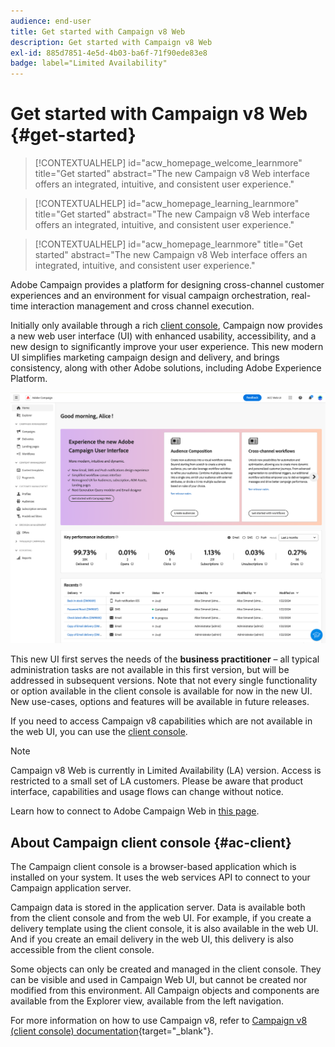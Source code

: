 ```yaml
---
audience: end-user
title: Get started with Campaign v8 Web
description: Get started with Campaign v8 Web
exl-id: 885d7851-4e5d-4b03-ba6f-71f90ede83e8
badge: label="Limited Availability" 
---
```

# Get started with Campaign v8 Web {#get-started}

>[!CONTEXTUALHELP]
>id="acw_homepage_welcome_learnmore"
>title="Get started"
>abstract="The new Campaign v8 Web interface offers an integrated, intuitive, and consistent user experience."

>[!CONTEXTUALHELP]
>id="acw_homepage_learning_learnmore"
>title="Get started"
>abstract="The new Campaign v8 Web interface offers an integrated, intuitive, and consistent user experience."

>[!CONTEXTUALHELP]
>id="acw_homepage_learnmore"
>title="Get started"
>abstract="The new Campaign v8 Web interface offers an integrated, intuitive, and consistent user experience."

Adobe Campaign provides a platform for designing cross-channel customer experiences and an environment for visual campaign orchestration, real-time interaction management and cross channel execution.

Initially only available through a rich [client console](#ac-client), Campaign now provides a new web user interface (UI) with enhanced usability, accessibility, and a new design to significantly improve your user experience. This new modern UI simplifies marketing campaign design and delivery, and brings consistency, along with other Adobe solutions, including Adobe Experience Platform.

![](assets/home.png)

This new UI first serves the needs of the **business practitioner** – all typical administration tasks are not available in this first version, but will be addressed in subsequent versions. Note that not every single functionality or option available in the client console is available for now in the new UI. New use-cases, options and features will be available in future releases.

If you need to access Campaign v8 capabilities which are not available in the web UI, you can use the [client console](#ac-client). 


>[!NOTE]
>
>Campaign v8 Web is currently in Limited Availability (LA) version. Access is restricted to a small set of LA customers. Please be aware that product interface, capabilities and usage flows can change without notice.

Learn how to connect to Adobe Campaign Web in [this page](connect-to-campaign.md).

## About Campaign client console {#ac-client}

The Campaign client console is a browser-based application which is installed on your system. It uses the web services API to connect to your Campaign application server.

Campaign data is stored in the application server. Data is available both from the client console and from the web UI. For example, if you create a delivery template using the client console, it is also available in the web UI. And if you create an email delivery in the web UI, this delivery is also accessible from the client console.

Some objects can only be created and managed in the client console. They can be visible and used in Campaign Web UI, but cannot be created nor modified from this environment. All Campaign objects and components are available from the Explorer view, available from the left navigation.

For more information on how to use Campaign v8, refer to [Campaign v8 (client console) documentation](https://experienceleague.adobe.com/docs/campaign/campaign-v8/campaign-home.html){target="_blank"}.
